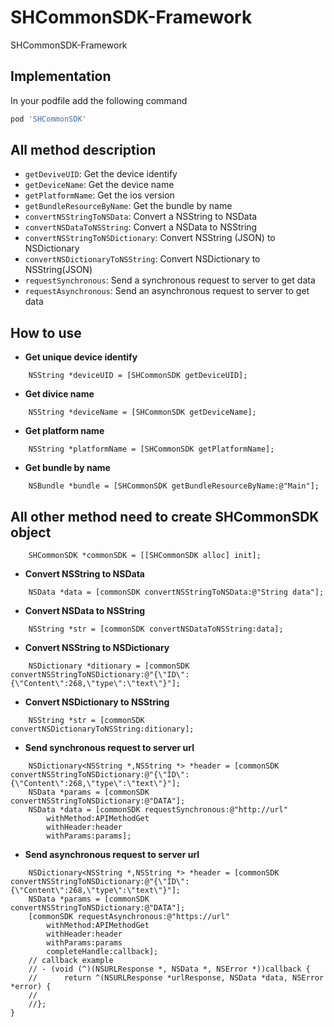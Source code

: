 # SHCommonSDK-Framework

 SHCommonSDK-Framework

## Implementation

In your podfile add the following command

```ruby
pod 'SHCommonSDK'
```

## All method description

- `getDeviveUID`: Get the device identify
- `getDeviceName`: Get the device name
- `getPlatformName`: Get the ios version
- `getBundleResourceByName`: Get the bundle by name
- `convertNSStringToNSData`: Convert a NSString to NSData
- `convertNSDataToNSString`: Convert a NSData to NSString
- `convertNSStringToNSDictionary`: Convert NSString (JSON) to NSDictionary
- `convertNSDictionaryToNSString`: Convert NSDictionary to NSString(JSON)
- `requestSynchronous`: Send a synchronous request to server to get data
- `requestAsynchronous`: Send an asynchronous request to server to get data

## How to use

- **Get unique device identify**

```objc
    NSString *deviceUID = [SHCommonSDK getDeviceUID];
```

- **Get divice name**

```objc
    NSString *deviceName = [SHCommonSDK getDeviceName];
```

- **Get platform name**

```objc
    NSString *platformName = [SHCommonSDK getPlatformName];
```

- **Get bundle by name**

```objc
    NSBundle *bundle = [SHCommonSDK getBundleResourceByName:@"Main"];
```

## All other method need to create SHCommonSDK object

```objc
    SHCommonSDK *commonSDK = [[SHCommonSDK alloc] init];
```

- **Convert NSString to NSData**

```objc
    NSData *data = [commonSDK convertNSStringToNSData:@"String data"];
```

- **Convert NSData to NSString**

```objc
    NSString *str = [commonSDK convertNSDataToNSString:data];
```

- **Convert NSString to NSDictionary**

```objc
    NSDictionary *ditionary = [commonSDK convertNSStringToNSDictionary:@"{\"ID\":{\"Content\":268,\"type\":\"text\"}"];
```

- **Convert NSDictionary to NSString**

```objc
    NSString *str = [commonSDK convertNSDictionaryToNSString:ditionary];
```

- **Send synchronous request to server url**

```objc
    NSDictionary<NSString *,NSString *> *header = [commonSDK convertNSStringToNSDictionary:@"{\"ID\":{\"Content\":268,\"type\":\"text\"}"];
    NSData *params = [commonSDK convertNSStringToNSDictionary:@"DATA"];
    NSData *data = [commonSDK requestSynchronous:@"http://url"
        withMethod:APIMethodGet
        withHeader:header
        withParams:params];
```

- **Send asynchronous request to server url**

```objc
    NSDictionary<NSString *,NSString *> *header = [commonSDK convertNSStringToNSDictionary:@"{\"ID\":{\"Content\":268,\"type\":\"text\"}"];
    NSData *params = [commonSDK convertNSStringToNSDictionary:@"DATA"];
    [commonSDK requestAsynchronous:@"https://url"
        withMethod:APIMethodGet
        withHeader:header
        withParams:params
        completeHandle:callback];
    // callback example
    // - (void (^)(NSURLResponse *, NSData *, NSError *))callback {
    //      return ^(NSURLResponse *urlResponse, NSData *data, NSError *error) {
    //
    //};
}
```
